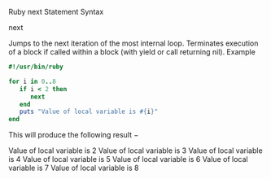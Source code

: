 Ruby next Statement
Syntax

next

Jumps to the next iteration of the most internal loop. Terminates execution of a block if called within a block (with yield or call returning nil).
Example

```ruby
#!/usr/bin/ruby

for i in 0..8
   if i < 2 then
      next
   end
   puts "Value of local variable is #{i}"
end
```

This will produce the following result −

Value of local variable is 2
Value of local variable is 3
Value of local variable is 4
Value of local variable is 5
Value of local variable is 6
Value of local variable is 7
Value of local variable is 8
